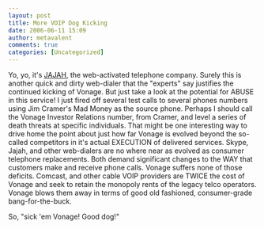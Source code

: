```yaml
---
layout: post
title: More VOIP Dog Kicking
date: 2006-06-11 15:09
author: metavalent
comments: true
categories: [Uncategorized]
---
```

Yo, yo, it's <a href="http://www.jajah.com/">JAJAH</a>, the web-activated telephone company.  Surely this is another quick and dirty web-dialer that the "experts" say justifies the continued kicking of Vonage.  But just take a look at the potential for ABUSE in this service!  I just fired off several test calls to several phones numbers using Jim Cramer's Mad Money as the source phone. Perhaps I should call the Vonage Investor Relations number, from Cramer, and level a series of death threats at specific individuals.  That might be one interesting way to drive home the point about just how far Vonage is evolved beyond the so-called competitors in it's actual EXECUTION of delivered services.  Skype, Jajah, and other web-dialers are no where near as evolved as consumer telephone replacements.  Both demand significant changes to the WAY that customers make and receive phone calls.  Vonage suffers none of those deficits.  Comcast, and other cable VOIP providers are TWICE the cost of Vonage and seek to retain the monopoly rents of the legacy telco operators.  Vonage blows them away in terms of good old fashioned, consumer-grade bang-for-the-buck.

So, "sick 'em Vonage!  Good dog!"
